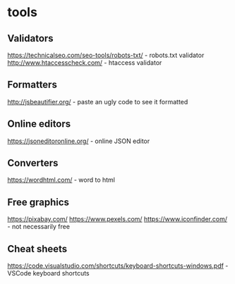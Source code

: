 # tools

## Validators
https://technicalseo.com/seo-tools/robots-txt/ - robots.txt validator
http://www.htaccesscheck.com/ - htaccess validator

## Formatters
http://jsbeautifier.org/ - paste an ugly code to see it formatted

## Online editors
https://jsoneditoronline.org/ - online JSON editor

## Converters
https://wordhtml.com/ - word to html

## Free graphics
https://pixabay.com/
https://www.pexels.com/
https://www.iconfinder.com/ - not necessarily free

## Cheat sheets
https://code.visualstudio.com/shortcuts/keyboard-shortcuts-windows.pdf - VSCode keyboard shortcuts


